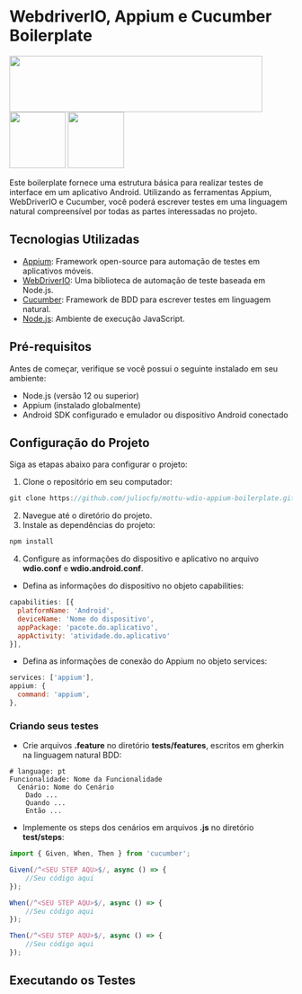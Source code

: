 # WebdriverIO, Appium e Cucumber Boilerplate

<img src="https://appium.io/docs/en/2.0/assets/images/appium-logo-horiz.png" width="450" height="100"> <img src="https://cucumber.io/cucumber/media/images/logos/icons/cucumber-open-icon.svg" width="100" height="100"> <img src="https://webdriver.io/img/logo-webdriver-io.png" width="100" height="100">

Este boilerplate fornece uma estrutura básica para realizar testes de interface em um aplicativo Android. Utilizando as ferramentas Appium, WebDriverIO e Cucumber, você poderá escrever testes em uma linguagem natural compreensível por todas as partes interessadas no projeto.

## Tecnologias Utilizadas

- [Appium]: Framework open-source para automação de testes em aplicativos móveis.
- [WebDriverIO]: Uma biblioteca de automação de teste baseada em Node.js.
- [Cucumber]: Framework de BDD para escrever testes em linguagem natural.
- [Node.js]: Ambiente de execução JavaScript.

[Appium]: <https://appium.io/>
[WebDriverIO]: <https://webdriver.io/>
[Cucumber]: <https://cucumber.io/>
[Node.js]: <https://nodejs.org/>

## Pré-requisitos

Antes de começar, verifique se você possui o seguinte instalado em seu ambiente:

- Node.js (versão 12 ou superior)
- Appium (instalado globalmente)
- Android SDK configurado e emulador ou dispositivo Android conectado

## Configuração do Projeto

Siga as etapas abaixo para configurar o projeto:

1. Clone o repositório em seu computador:
```javascript
git clone https://github.com/juliocfp/mottu-wdio-appium-boilerplate.git
```
2. Navegue até o diretório do projeto.
3. Instale as dependências do projeto:
```javascript
npm install
```
4. Configure as informações do dispositivo e aplicativo no arquivo **wdio.conf** e **wdio.android.conf**.
- Defina as informações do dispositivo no objeto capabilities:
```javascript
capabilities: [{
  platformName: 'Android',
  deviceName: 'Nome do dispositivo',
  appPackage: 'pacote.do.aplicativo',
  appActivity: 'atividade.do.aplicativo'
}],
```
- Defina as informações de conexão do Appium no objeto services:
```javascript
services: ['appium'],
appium: {
  command: 'appium',
},
```

### Criando seus testes

- Crie arquivos **.feature** no diretório **tests/features**, escritos em gherkin na linguagem natural BDD:
```gherkin
# language: pt
Funcionalidade: Nome da Funcionalidade
  Cenário: Nome do Cenário
    Dado ...
    Quando ...
    Então ...
```

- Implemente os steps dos cenários em arquivos **.js** no diretório **test/steps**:
```javascript
import { Given, When, Then } from 'cucumber';

Given(/^<SEU STEP AQU>$/, async () => {
    //Seu código aqui
});

When(/^<SEU STEP AQU>$/, async () => {
    //Seu código aqui
});

Then(/^<SEU STEP AQU>$/, async () => {
    //Seu código aqui
});
```

## Executando os Testes
